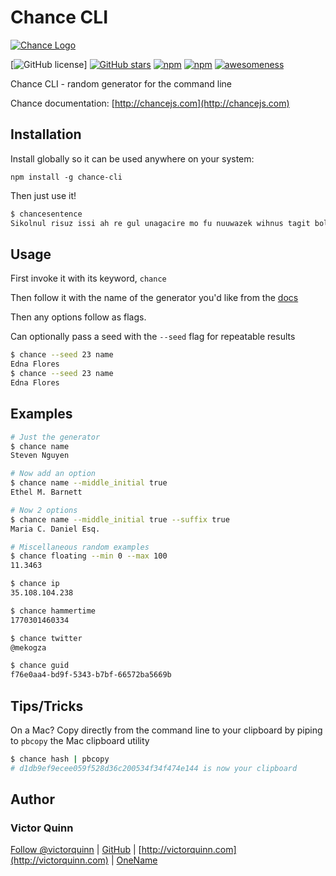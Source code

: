# Chance CLI

[![Chance Logo](http://chancejs.com/logo.png)](http://chancejs.com)

[![GitHub license](https://img.shields.io/github/license/victorquinn/chancejs-cli.svg)] [![GitHub stars](https://img.shields.io/github/stars/victorquinn/chancejs-cli.svg)](https://github.com/victorquinn/chancejs-cli) [![npm](https://img.shields.io/npm/dm/chance-cli.svg)](https://npmjs.com/package/chance-cli) [![npm](https://img.shields.io/npm/v/chance-cli.svg)](https://npmjs.com/package/chance-cli) [![awesomeness](https://img.shields.io/badge/awesomeness-maximum-red.svg)](https://github.com/victorquinn/chancejs)

Chance CLI - random generator for the command line

Chance documentation: [http://chancejs.com](http://chancejs.com)

## Installation

Install globally so it can be used anywhere on your system:

`npm install -g chance-cli`

Then just use it!

```bash
$ chancesentence
Sikolnul risuz issi ah re gul unagacire mo fu nuuwazek wihnus tagit bolome.
```

## Usage

First invoke it with its keyword, `chance`

Then follow it with the name of the generator you'd like from the [docs](http://chancejs.com)

Then any options follow as flags.

Can optionally pass a seed with the `--seed` flag for repeatable results

```bash
$ chance --seed 23 name
Edna Flores
$ chance --seed 23 name
Edna Flores
```

## Examples

```bash
# Just the generator
$ chance name
Steven Nguyen

# Now add an option
$ chance name --middle_initial true
Ethel M. Barnett

# Now 2 options
$ chance name --middle_initial true --suffix true
Maria C. Daniel Esq.

# Miscellaneous random examples
$ chance floating --min 0 --max 100
11.3463

$ chance ip
35.108.104.238

$ chance hammertime
1770301460334

$ chance twitter
@mekogza

$ chance guid
f76e0aa4-bd9f-5343-b7bf-66572ba5669b
```

## Tips/Tricks

On a Mac? Copy directly from the command line to your clipboard by piping
to `pbcopy` the Mac clipboard utility

```bash
$ chance hash | pbcopy
# d1db9ef9ecee059f528d36c200534f34f474e144 is now your clipboard
```

## Author

### Victor Quinn

<a href="https://twitter.com/victorquinn" class="twitter-follow-button" data-show-count="false" data-size="large">Follow @victorquinn</a> <script>!function(d,s,id){var js,fjs=d.getElementsByTagName(s)[0],p=/^http:/.test(d.location)?'http':'https';if(!d.getElementById(id)){js=d.createElement(s);js.id=id;js.src=p+'://platform.twitter.com/widgets.js';fjs.parentNode.insertBefore(js,fjs);}}(document, 'script', 'twitter-wjs');</script> | [GitHub](https://github.com/victorquinn) | [http://victorquinn.com](http://victorquinn.com) | [OneName](https://onename.com/victor)
